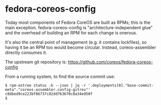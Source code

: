 # fedora-coreos-config

Today most components of Fedora CoreOS are built as RPMs; this
is the main exception.  fedora-coreos-config is "architecture-independent glue"
and the overhead of building an RPM for each change is onerous.

It's also *the* central point of management (e.g. it contains lockfiles), so having it be
an RPM too would become circular.  Instead, coreos-assembler directly consumes it.

The upstream git repository is: https://github.com/coreos/fedora-coreos-config

From a running system, to find the source commit use:
```
$ rpm-ostree status -b --json | jq -r '.deployments[0]."base-commit-meta"."coreos-assembler.config-gitrev"'
c8dbed9ce223bf86737c82dd763670c8a34e950f
$
```
